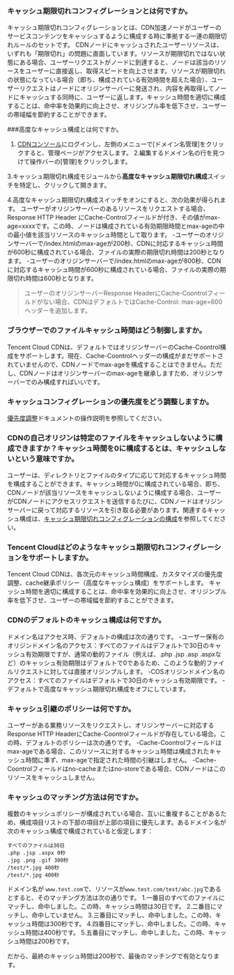 ###  キャッシュ期限切れコンフィグレーションとは何ですか。
キャッシュ期限切れコンフィグレーションとは、CDN加速ノードがユーザーのサービスコンテンツをキャッシュするように構成する時に準拠する一連の期限切れルールのセットです。
CDNノードにキャッシュされたユーザーリソースは、いずれも「期限切れ」の問題に直面しています。リソースが期限切れではない状態にある場合、ユーザーリクエストがノードに到達すると、ノードは該当のリソースをユーザーに直接返し、取得スピードを向上させます。リソースが期限切れの状態になっている場合（即ち、構成されている有効時間を超えた場合）、ユーザーリクエストはノードにオリジンサーバーに発送され、内容を再取得してノードにキャッシュする同時に、ユーザーに返します。キャッシュ時間を適切に構成することは、命中率を効果的に向上させ、オリジンプル率を低下させ、ユーザーの帯域幅を節約することができます。

###高度なキャッシュ構成とは何ですか。
1. [CDNコンソール](https://console.cloud.tencent.com/cdn)にログインし、左側のメニューで[ドメイン名管理]をクリックすると、管理ページがアクセスします。
2.編集するドメイン名の行を見つけて操作バーの[管理]をクリックします。

3.キャッシュ期限切れ構成モジュールから**高度なキャッシュ期限切れ構成**スイッチを特定し、クリックして開きます。

4.高度なキャッシュ期限切れ構成スイッチをオンにすると、次の効果が得られます。
ユーザーがオリジンサーバーのあるリソースをリクエストする場合、Response HTTP Header にCache-Controlフィールドが付き、その値がmax-age=xxxxです。この時、ノードは構成されている有効期限時間とmax-ageの中の最小値を該当リソースのキャッシュ時間として取ります。
 -ユーザーのオリジンサーバーで/index.htmlのmax-ageが200秒、CDNに対応するキャッシュ時間が600秒に構成されている場合、ファイルの実際の期限切れ時間は200秒となります。
 -ユーザーのオリジンサーバーで/index.htmlのmax-ageが800秒、CDNに対応するキャッシュ時間が600秒に構成されている場合、ファイルの実際の期限切れ時間は600秒となります。
>ユーザーのオリジンサーバーResponse HeaderにCache-Coontrolフィールドがない場合、CDNはデフォルトではCache-Control: max-age=600ヘッダーを追加します。

###  ブラウザーでのファイルキャッシュ時間はどう制御しますか。
Tencent Cloud CDNは、デフォルトではオリジンサーバーのCache-Coontrol構成をサポートします。現在、Cache-Coontrolヘッダーの構成がまだサポートされていませんので、CDNノードでmax-ageを構成することはできません。ただし、CDNノードはオリジンサーバーのmax-ageを継承しますため、オリジンサーバーでのみ構成すればいいです。

###  キャッシュコンフィグレーションの優先度をどう調整しますか。
 [優先度調整](https://intl.cloud.tencent.com/document/product/228/6290#.E4.BC.98.E5.85.88.E7.BA.A7)ドキュメントの操作説明を参照してください。

### CDNの自己オリジンは特定のファイルをキャッシュしないように構成できますか？キャッシュ時間を0に構成するとは、キャッシュしないという意味ですか。
ユーザーは、ディレクトリとファイルのタイプに応じて対応するキャッシュ時間を構成することができます。キャッシュ時間が0に構成されている場合、即ち、CDNノードが該当リソースをキャッシュしないように構成する場合、ユーザーがCDNノードにアクセスリクエストを送信するたびに、CDNノードはオリジンサーバーに戻って対応するリソースを引き取る必要があります。関連するキャッシュ構成は、[キャッシュ期限切れコンフィグレーションの構成](https://intl.cloud.tencent.com/doc/product/228/6290)を参照してください。

### Tencent Cloudはどのようなキャッシュ期限切れコンフィグレーションをサポートしますか。
Tencent Cloud CDNは、各次元のキャッシュ時間構成、カスタマイズの優先度調整、cache継承ポリシー（高度なキャッシュ構成）をサポートします。 キャッシュ時間を適切に構成することは、命中率を効果的に向上させ、オリジンプル率を低下させ、ユーザーの帯域幅を節約することができます。

### CDNのデフォルトのキャッシュ構成は何ですか。
ドメイン名はアクセス時、デフォルトの構成は次の通りです。
-ユーザー保有のオリジンドメイン名のアクセス：すべてのファイルはデフォルトで30日のキャッシュ有効期限ですが、通常の動的ファイル（例えば、.php .jsp .asp .aspxなど）のキャッシュ有効期限はデフォルトで0であるため、このような動的ファイルリクエストに対しては直接オリジンプルします。
-COSオリジンドメイン名のアクセス：すべてのファイルはデフォルトで30日のキャッシュ有効期限です。
-デフォルトで高度なキャッシュ期限切れ構成をオフにしています。

###  キャッシュ引継のポリシーは何ですか。
ユーザーがある業務リソースをリクエストし、オリジンサーバーに対応するResponse HTTP HeaderにCache-Coontrolフィールドが存在している場合。この時、デフォルトのポリシーは次の通りです。
-Cache-Coontrolフィールドはmax-ageである場合、このリソースに対するキャッシュ時間は構成されたキャッシュ時間に準ず、max-ageで指定された時間の引継はしません。
-Cache-Coontrolフィールドはno-cacheまたはno-storeである場合、CDNノードはこのリソースをキャッシュしません。

###  キャッシュのマッチング方法は何ですか。
複数のキャッシュポリシーが構成されている場合、互いに重複することがあるため、構成項目リストの下部の項目が上部の項目に優先します。あるドメイン名が次のキャッシュ構成で構成されていると仮定します：
```
すべてのファイルは30日
.php .jsp .aspx 0秒
.jpg .png .gif 300秒
/test/*.jpg 400秒
/test/*.jpg 400秒
```

ドメイン名が `www.test.com`で、リソースが`www.test.com/test/abc.jpg`であるとすると、そのマッチング方法は次の通りです。
1.一番目のすべてのファイルにマッチし、命中しました。この時、キャッシュ時間は30日です。
2.二番目にマッチし、命中していません。
3.三番目にマッチし、命中しました。この時、キャッシュ時間は300秒です。
4.四番目にマッチし、命中しました。この時、キャッシュ時間は400秒です。
5.五番目にマッチし、命中しました。この時、キャッシュ時間は200秒です。

だから、最終のキャッシュ時間は200秒で、最後のマッチングで有効となります。
